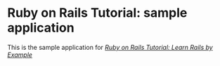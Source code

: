 # Ruby on Rails Tutorial: sample application

This is the sample application for
[*Ruby on Rails Tutorial: Learn Rails by Example*](http://railstutorial.com)
